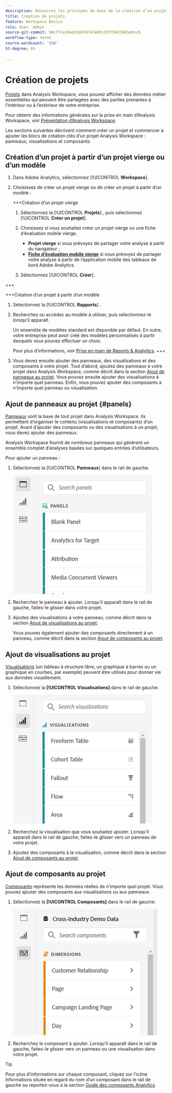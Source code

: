 ```yaml
---
description: Découvrez les principes de base de la création d’un projet dans Analysis Workspace
title: Création de projets
feature: Workspace Basics
role: User, Admin
source-git-commit: 98cffce26edc02b74747e05c35ff6625081e0cc6
workflow-type: tm+mt
source-wordcount: '558'
ht-degree: 6%

---
```


# Création de projets

[Projets](/help/analyze/analysis-workspace/build-workspace-project/freeform-overview.md) dans Analysis Workspace, vous pouvez afficher des données métier essentielles qui peuvent être partagées avec des parties prenantes à l’intérieur ou à l’extérieur de votre entreprise.

Pour obtenir des informations générales sur la prise en main d’Analysis Workspace, voir [Présentation d’Analysis Workspace](/help/analyze/analysis-workspace/home.md).

Les sections suivantes décrivent comment créer un projet et commencer à ajouter les blocs de création clés d’un projet Analysis Workspace : panneaux, visualisations et composants.

## Création d’un projet à partir d’un projet vierge ou d’un modèle

1. Dans Adobe Analytics, sélectionnez [!UICONTROL **Workspace**].

1. Choisissez de créer un projet vierge ou de créer un projet à partir d’un modèle :

   +++Création d’un projet vierge

   1. Sélectionnez la [!UICONTROL **Projets**] , puis sélectionnez [!UICONTROL **Créer un projet**].

   1. Choisissez si vous souhaitez créer un projet vierge ou une fiche d’évaluation mobile vierge.

      * **Projet vierge** si vous prévoyez de partager votre analyse à partir du navigateur ;
      * [**Fiche d’évaluation mobile vierge**](/help/analyze/mobile-app/curator.md) si vous prévoyez de partager votre analyse à partir de l’application mobile des tableaux de bord Adobe Analytics.
   1. Sélectionnez [!UICONTROL **Créer**].

+++

   +++Création d’un projet à partir d’un modèle

   1. Sélectionnez la [!UICONTROL **Rapports**] .

   1. Recherchez ou accédez au modèle à utiliser, puis sélectionnez-le lorsqu’il apparaît.

      Un ensemble de modèles standard est disponible par défaut. En outre, votre entreprise peut avoir créé des modèles personnalisés à partir desquels vous pouvez effectuer un choix.

      Pour plus d’informations, voir [Prise en main de Reports &amp; Analytics](/help/analyze/reports-analytics/getting-started.md).
+++

1. Vous devez ensuite ajouter des panneaux, des visualisations et des composants à votre projet. Tout d’abord, ajoutez des panneaux à votre projet dans Analysis Workspace, comme décrit dans la section [Ajout de panneaux au projet](#add-panels-to-the-project). Vous pouvez ensuite ajouter des visualisations à n’importe quel panneau. Enfin, vous pouvez ajouter des composants à n’importe quel panneau ou visualisation.

## Ajout de panneaux au projet {#panels}

[Panneaux](https://experienceleague.adobe.com/docs/analytics/analyze/analysis-workspace/panels/panels.html?lang=fr) sont la base de tout projet dans Analysis Workspace. Ils permettent d’organiser le contenu (visualisations et composants) d’un projet. Avant d’ajouter des composants ou des visualisations à un projet, vous devez ajouter des panneaux.

Analysis Workspace fournit de nombreux panneaux qui génèrent un ensemble complet d’analyses basées sur quelques entrées d’utilisateurs.

Pour ajouter un panneau :

1. Sélectionnez la [!UICONTROL **Panneaux**] dans le rail de gauche.

   ![](assets/build-panels.png)

1. Recherchez le panneau à ajouter. Lorsqu’il apparaît dans le rail de gauche, faites-le glisser dans votre projet.

1. Ajoutez des visualisations à votre panneau, comme décrit dans la section [Ajout de visualisations au projet](#add-visualizations-to-the-project).

   Vous pouvez également ajouter des composants directement à un panneau, comme décrit dans la section [Ajout de composants au projet](#add-components-to-the-project).

## Ajout de visualisations au projet

[Visualisations](https://experienceleague.adobe.com/docs/analytics/analyze/analysis-workspace/visualizations/freeform-analysis-visualizations.html?lang=fr) (un tableau à structure libre, un graphique à barres ou un graphique en courbes, par exemple) peuvent être utilisés pour donner vie aux données visuellement.

1. Sélectionnez la **[!UICONTROL Visualisations]** dans le rail de gauche.

   ![](assets/build-visualizations.png)

1. Recherchez la visualisation que vous souhaitez ajouter. Lorsqu’il apparaît dans le rail de gauche, faites-le glisser vers un panneau de votre projet.

1. Ajoutez des composants à la visualisation, comme décrit dans la section [Ajout de composants au projet](#add-components-to-the-project).

## Ajout de composants au projet

[Composants](/help/analyze/analysis-workspace/components/analysis-workspace-components.md) représente les données réelles de n’importe quel projet. Vous pouvez ajouter des composants aux visualisations ou aux panneaux.

1. Sélectionnez la **[!UICONTROL Composants]** dans le rail de gauche.

   ![](assets/build-components.png)

1. Recherchez le composant à ajouter. Lorsqu’il apparaît dans le rail de gauche, faites-le glisser vers un panneau ou une visualisation dans votre projet.

>[!TIP]
>
>   Pour plus d’informations sur chaque composant, cliquez sur l’icône Informations située en regard du nom d’un composant dans le rail de gauche ou reportez-vous à la section [Guide des composants Analytics](/help/components/home.md).

